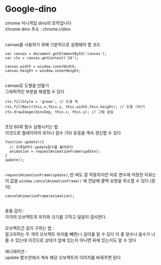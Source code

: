 # Google-dino
 chrome 미니게임 dino의 모작입니다<br>
 chrome dino 주소 : chrome://dino
 
 <br>canvas를 사용하기 위해 기본적으로 실행돼야 할 코드
```
var canvas = document.getElementById('canvas');
var ctx = canvas.getContext('2d');

canvas.width = window.innerWidth;
canvas.height = window.innerHeight;
```

<br>canvas로 도형을 만들기<br>
그래픽적인 부분을 해결할 수 있다
```
ctx.fillStyle = 'green'; // 도형 색
ctx.fillRect(this.x,this.y, this.width,this.height); // 도형 그리기
ctx.drawImage(dinoImg, this.x, this.y); // 그림 삽입
```

<br>초당 60회 함수 실행시키는 법<br>
이것으로 플레이어의 위치나 점수 기타 등등을 계속 갱신할 수 있다
```
function update(){
  // 프레임마다 update함수를 불러온다
  animation = requestAnimationFrame(update);
}
update();
```

<br>``requestAnimationFrame(update);``만 써도 잘 작동하지만 따로 변수에 저장한 이유는 이 값을 ``window.cancelAnimationFrame()`` 에 전달해 콜백 요청을 취소할 수 있다.(정지)
```
cancelAnimationFrame(animation);
```

<br> 
충돌 감지 : <br>각각의 오브젝트의 위치와 크기를 구하고 일일이 검사한다.  <br><br>
오브젝트간 길이 구하는 법 : <br>알고자하는 두 개의 오브젝트 위치를 빼면(-) 길이를 알 수 있다 이 중 양수나 음수가 나올 수 있는데 이것으로 상대가 앞에 있는지 아니면 뒤에 있는지도 알 수 있다 <br><br>
애니에이션 : <br>update 함수안에서 계속 해당 오보젝트의 이미지를 바꿔주면 된다 <br>
